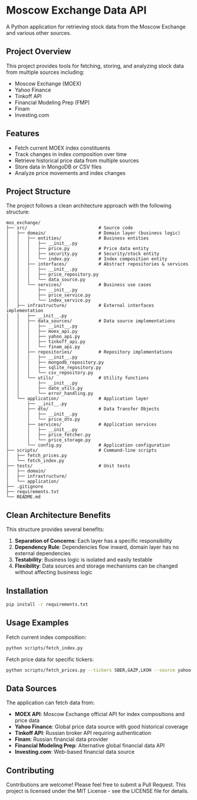 # Moscow Exchange Data API

A Python application for retrieving stock data from the Moscow Exchange and various other sources.

## Project Overview

This project provides tools for fetching, storing, and analyzing stock data from multiple sources including:

- Moscow Exchange (MOEX)
- Yahoo Finance
- Tinkoff API
- Financial Modeling Prep (FMP)
- Finam
- Investing.com

## Features

- Fetch current MOEX index constituents
- Track changes in index composition over time
- Retrieve historical price data from multiple sources
- Store data in MongoDB or CSV files
- Analyze price movements and index changes

## Project Structure

The project follows a clean architecture approach with the following structure:

```
mos_exchange/
├── src/                           # Source code
│   ├── domain/                    # Domain layer (business logic)
│   │   ├── entities/              # Business entities
│   │   │   ├── __init__.py
│   │   │   ├── price.py           # Price data entity
│   │   │   ├── security.py        # Security/stock entity
│   │   │   └── index.py           # Index composition entity
│   │   ├── interfaces/            # Abstract repositories & services
│   │   │   ├── __init__.py
│   │   │   ├── price_repository.py
│   │   │   └── data_source.py
│   │   └── services/              # Business use cases
│   │       ├── __init__.py
│   │       ├── price_service.py
│   │       └── index_service.py
│   ├── infrastructure/            # External interfaces implementation
│   │   ├── __init__.py
│   │   ├── data_sources/          # Data source implementations
│   │   │   ├── __init__.py
│   │   │   ├── moex_api.py
│   │   │   ├── yahoo_api.py
│   │   │   ├── tinkoff_api.py
│   │   │   └── finam_api.py
│   │   ├── repositories/          # Repository implementations
│   │   │   ├── __init__.py
│   │   │   ├── mongodb_repository.py
│   │   │   ├── sqlite_repository.py
│   │   │   └── csv_repository.py
│   │   └── utils/                 # Utility functions
│   │       ├── __init__.py
│   │       ├── date_utils.py
│   │       └── error_handling.py
│   └── application/               # Application layer
│       ├── __init__.py
│       ├── dto/                   # Data Transfer Objects
│       │   ├── __init__.py
│       │   └── price_dto.py
│       ├── services/              # Application services
│       │   ├── __init__.py
│       │   ├── price_fetcher.py
│       │   └── price_storage.py
│       └── config.py              # Application configuration
├── scripts/                       # Command-line scripts
│   ├── fetch_prices.py
│   └── fetch_index.py
├── tests/                         # Unit tests
│   ├── domain/
│   ├── infrastructure/
│   └── application/
├── .gitignore
├── requirements.txt
└── README.md
```

## Clean Architecture Benefits

This structure provides several benefits:

1. **Separation of Concerns**: Each layer has a specific responsibility
2. **Dependency Rule**: Dependencies flow inward, domain layer has no external dependencies
3. **Testability**: Business logic is isolated and easily testable
4. **Flexibility**: Data sources and storage mechanisms can be changed without affecting business logic

## Installation

```bash
pip install -r requirements.txt
```

## Usage Examples

Fetch current index composition:

```bash
python scripts/fetch_index.py
```

Fetch price data for specific tickers:

```bash
python scripts/fetch_prices.py --tickers SBER,GAZP,LKOH --source yahoo --start-date 2023-01-01
```

## Data Sources

The application can fetch data from:

- **MOEX API**: Moscow Exchange official API for index compositions and price data
- **Yahoo Finance**: Global price data source with good historical coverage
- **Tinkoff API**: Russian broker API requiring authentication
- **Finam**: Russian financial data provider
- **Financial Modeling Prep**: Alternative global financial data API
- **Investing.com**: Web-based financial data source

## Contributing

Contributions are welcome! Please feel free to submit a Pull Request. 
This project is licensed under the MIT License - see the LICENSE file for details. 